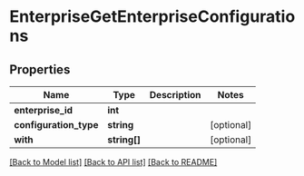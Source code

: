 # EnterpriseGetEnterpriseConfigurations

## Properties
Name | Type | Description | Notes
------------ | ------------- | ------------- | -------------
**enterprise_id** | **int** |  | 
**configuration_type** | **string** |  | [optional] 
**with** | **string[]** |  | [optional] 

[[Back to Model list]](../README.md#documentation-for-models) [[Back to API list]](../README.md#documentation-for-api-endpoints) [[Back to README]](../README.md)


